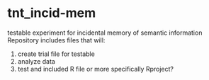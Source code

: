 # tnt_incid-mem
testable experiment for incidental memory of semantic information
Repository includes files that will:
1) create trial file for testable
2) analyze data
3) test and included R file or more specifically Rproject?
